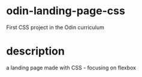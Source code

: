 # odin-landing-page-css

First CSS project in the Odin curriculum

# description

a landing page made with CSS - focusing on flexbox
